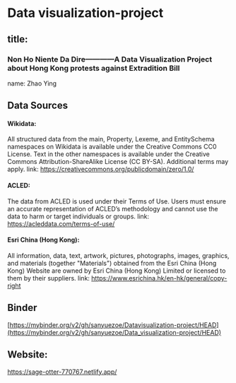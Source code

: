# Data visualization-project

## title: 
### Non Ho Niente Da Dire————A Data Visualization Project about Hong Kong protests against Extradition Bill
name: Zhao Ying

## Data Sources
#### Wikidata:  
All structured data from the main, Property, Lexeme, and EntitySchema namespaces on Wikidata is available under the Creative Commons CC0 License. 
Text in the other namespaces is available under the Creative Commons Attribution-ShareAlike License (CC BY-SA). Additional terms may apply.
link: https://creativecommons.org/publicdomain/zero/1.0/

#### ACLED:  
The data from ACLED is used under their Terms of Use. Users must ensure an accurate representation of ACLED’s methodology and cannot use the data to harm or target individuals or groups. 
link: https://acleddata.com/terms-of-use/

#### Esri China (Hong Kong):
All information, data, text, artwork, pictures, photographs, images, graphics, and materials (together "Materials") obtained from the Esri China (Hong Kong) Website are owned by Esri China (Hong Kong) Limited or licensed to them by their suppliers.
link: https://www.esrichina.hk/en-hk/general/copy-right


## Binder
[https://mybinder.org/v2/gh/sanyuezoe/Datavisualization-project/HEAD](https://mybinder.org/v2/gh/sanyuezoe/Data_visualization-project/HEAD)

## Website:
https://sage-otter-770767.netlify.app/
